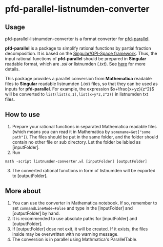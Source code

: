 # pfd-parallel-listnumden-converter

## Usage

pfd-parallel-listnumden-converter is a format converter for [pfd-parallel](https://github.com/singular-gpispace/pfd-parallel).

**pfd-parallel** is a package to simplify rational functions by partial fraction decomposition. It is based on the [Singular/GPI-Space framework](https://www.mathematik.uni-kl.de/~boehm/singulargpispace/). Thus, the input rational functions of **pfd-parallel** should be prepared in **Singular** readable format, which are *.ssi* or listnumden (*.txt*). See [here](https://github.com/singular-gpispace/pfd-parallel#configuration-options-for-pfd_parallel) for more details. 

This package provides a parallel conversion from **Mathematica** readable files to **Singular** readable listnumden (*.txt*) files, so that they can be used as inputs for **pfd-parallel**. For example, the expression $x+\frac{x+yz}{z^2}$ will be converted to `list(list(x,1),list(x+y*z,z^2))` in listnumden txt files.

## How to use
1. Prepare your rational functions in separated Mathematica readable files (which means you can read it in Mathematica by `somename=Get["some path"]`). The files should be put in the same folder, and the folder should contain no other file or sub directory. Let the folder be labled as \[inputFolder\].
2. Run
```
math -script listnumden-converter.wl [inputFolder] [outputFolder]
```
3. The converted rational functions in form of listnumden will be exported to \[outputFolder\].

## More about
1. You can use the converter in Mathematica notebook. If so, remember to set `commandLineMode=False` and type in the \[inputFolder\] and \[outputFolder\] by hand.
2. It is recommended to use absolute paths for \[inputFolder\] and \[outputFolder\].
3. If \[outputFolder\] dose not exit, it will be created. If it exists, the files inside may be overwritten with no warning message.
4. The conversion is in parallel using Mathmatica's ParallelTable.
